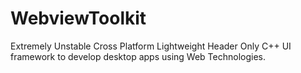 # WebviewToolkit
Extremely Unstable Cross Platform Lightweight Header Only C++ UI framework to develop desktop apps using Web Technologies.
